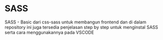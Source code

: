 # SASS
SASS - Basic dari css-sass untuk membangun frontend dan di dalam repository ini juga tersedia penjelasan step by step untuk menginstal SASS serta cara menggunakannya pada VSCODE
